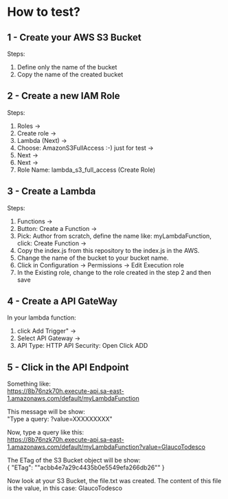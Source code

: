 # How to test?

## 1 - Create your AWS S3 Bucket
Steps:
   1. Define only the name of the bucket
   2. Copy the name of the created bucket

## 2 - Create a new IAM Role
Steps:
  1. Roles ->
  2. Create role ->
  3. Lambda (Next) -> 
  4. Choose: AmazonS3FullAccess :-) just for test ->
  5. Next -> 
  6. Next -> 
  7. Role Name: lambda_s3_full_access  (Create Role)
 
 ## 3 - Create a Lambda 
 Steps:  
   1. Functions ->
   2. Button: Create a Function ->
   3. Pick: Author from scratch, define the name like: myLambdaFunction, click: Create Function ->
   4. Copy the index.js from this repository to the index.js in the AWS.
   5. Change the name of the bucket to your bucket name.
   6. Click in Configuration -> Permissions -> Edit Execution role
   7. In the Existing role, change to the role created in the step 2 and then save
   
 ## 4 - Create a API GateWay
 In your lambda function:
   1. click Add Trigger" ->
   2. Select API Gateway ->
   3. API Type: HTTP API
      Security: Open
      Click ADD
   
 ## 5 - Click in the API Endpoint
 Something like:   
      https://8b76nzk70h.execute-api.sa-east-1.amazonaws.com/default/myLambdaFunction
    
 This message will be show:  
      "Type a query: ?value=XXXXXXXXX"
    
  Now, type a query like this:  
      https://8b76nzk70h.execute-api.sa-east-1.amazonaws.com/default/myLambdaFunction?value=GlaucoTodesco
    
  The ETag of the S3 Bucket object will be show:  
      {
        "ETag": "\"acbb4e7a29c4435b0e5549efa266db26\""
      }
      
  Now look at your S3 Bucket, the file.txt was created. The content of this file is the value, in this case: GlaucoTodesco
    
    
    
    
          
          
          
          
          
 
   
